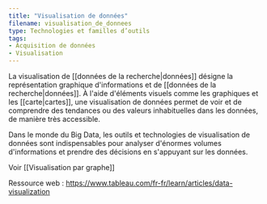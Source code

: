 ```yaml
---
title: "Visualisation de données"
filename: visualisation_de_donnees
type: Technologies et familles d’outils
tags:
- Acquisition de données
- Visualisation
---
```


La visualisation de [[données de la recherche|données]] désigne la représentation graphique d'informations et de [[données de la recherche|données]]. À l'aide d'éléments visuels comme les graphiques et les [[carte|cartes]], une visualisation de données permet de voir et de comprendre des tendances ou des valeurs inhabituelles dans les données, de manière très accessible.

Dans le monde du Big Data, les outils et technologies de visualisation de données sont indispensables pour analyser d'énormes volumes d'informations et prendre des décisions en s'appuyant sur les données.

Voir [[Visualisation par graphe]]

Ressource web : <https://www.tableau.com/fr-fr/learn/articles/data-visualization>

